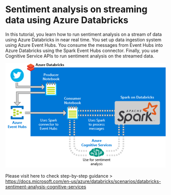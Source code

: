 # Sentiment analysis on streaming data using Azure Databricks

In this tutorial, you learn how to run sentiment analysis on a stream of data using Azure Databricks in near real time. You set up data ingestion system using Azure Event Hubs. You consume the messages from Event Hubs into Azure Databricks using the Spark Event Hubs connector. Finally, you use Cognitive Service APIs to run sentiment analysis on the streamed data.

![](databricks-cognitive-services-tutorial.png)

Please visit here to check step-by-step guidance > https://docs.microsoft.com/en-us/azure/databricks/scenarios/databricks-sentiment-analysis-cognitive-services
